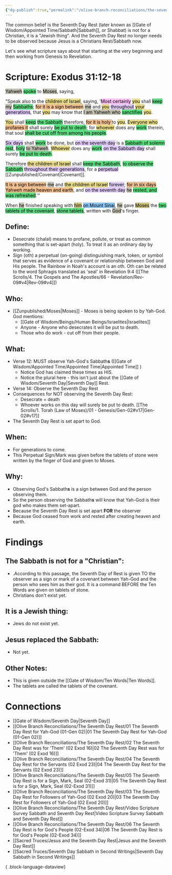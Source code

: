 ```yaml
---
{"dg-publish":true,"permalink":"/olive-branch-reconciliations/the-seventh-day-rest/05-the-seventh-day-rest-is-for-a-sign-mark-seal-02-exod-31/","tags":["#OliveBranch","SeventhDayRest","Sabbath"]}
---
```


The common belief is the Seventh Day Rest (later known as [[Gate of Wisdom/Appointed Time/Sabbath\|Sabbath]], or Shabbat) is not for a Christian, it is a "Jewish thing". And the Seventh Day Rest no longer needs to be observed because Jesus is a Christians Rest/Sabbath now. 

Let's see what scripture says about that starting at the very beginning and then working from Genesis to Revelation. 
# Scripture: Exodus 31:12-18

<mark style="background: #A4A089A6;">Yahweh</mark> <mark style="background: #04CD3EA6;">spoke</mark> to <mark style="background: #A4A089A6;">Moses</mark>, saying, 

"Speak also to the <mark style="background: #E0CC4BA6;">children of Israel</mark>, saying, '<mark style="background: #FF9EF6A6;">Most certainly</mark> <mark style="background: #E0CC4BA6;">you</mark> shall <mark style="background: #04CD3EA6;">keep</mark> <mark style="background: #A4A089A6;">my</mark> <mark style="background: #04CD3EA6;">Sabbaths</mark>; <mark style="background: #EB9E57A6;">for it is a sign between</mark> <mark style="background: #A4A089A6;">me</mark> and <mark style="background: #E0CC4BA6;">you</mark> <mark style="background: #D2B3FFA6;">throughout</mark> <mark style="background: #E0CC4BA6;">your</mark> <mark style="background: #D2B3FFA6;">generations</mark>, that <mark style="background: #E0CC4BA6;">you</mark> may know that <mark style="background: #A4A089A6;">I am Yahweh who</mark> <mark style="background: #04CD3EA6;">sanctifies</mark> <mark style="background: #E0CC4BA6;">you</mark>. 

<mark style="background: #E0CC4BA6;">You</mark> shall <mark style="background: #04CD3EA6;">keep</mark> <mark style="background: #04CD3EA6;">the Sabbath</mark> therefore, <mark style="background: #EB9E57A6;">for it is holy </mark>to <mark style="background: #E0CC4BA6;">you</mark>. <mark style="background: #E0CC4BA6;">Everyone who</mark> <mark style="background: #EB9E57A6;">profanes it</mark> shall surely <mark style="background: #04CD3EA6;">be put to death</mark>; for <mark style="background: #E0CC4BA6;">whoever</mark> does any <mark style="background: #04CD3EA6;">work</mark> therein, that soul <mark style="background: #04CD3EA6;">shall be cut off from among his people</mark>. 

<mark style="background: #D2B3FFA6;">Six days</mark> shall <mark style="background: #04CD3EA6;">work</mark> be done, but <mark style="background: #D2B3FFA6;">on the seventh day</mark> is a <mark style="background: #04CD3EA6;">Sabbath of solemn rest</mark>, <mark style="background: #04CD3EA6;">holy</mark> <mark style="background: #A4A089A6;">to Yahweh</mark>. <mark style="background: #E0CC4BA6;">Whoever</mark> does any <mark style="background: #04CD3EA6;">work</mark> <mark style="background: #D2B3FFA6;">on the Sabbath day</mark> shall surely <mark style="background: #04CD3EA6;">be put to death</mark>. 

Therefore <mark style="background: #E0CC4BA6;">the children of Israel</mark> shall <mark style="background: #04CD3EA6;">keep the Sabbath</mark>, <mark style="background: #04CD3EA6;">to observe the Sabbath</mark> <mark style="background: #D2B3FFA6;">throughout their generations</mark>, for a <mark style="background: #D2B3FFA6;">perpetual</mark> [[Zunpublished/Covenant\|Covenant]]. 

<mark style="background: #EB9E57A6;">It is a sign between</mark> <mark style="background: #A4A089A6;">me</mark> and <mark style="background: #E0CC4BA6;">the children of Israel</mark> <mark style="background: #D2B3FFA6;">forever</mark>; <mark style="background: #EB9E57A6;">for in six days Yahweh made heaven and earth</mark>, and <mark style="background: #D2B3FFA6;">on the seventh day</mark> <mark style="background: #A4A089A6;">he</mark> <mark style="background: #04CD3EA6;">rested, and was refreshed</mark>.'" 

When <mark style="background: #A4A089A6;">he</mark> finished speaking with <mark style="background: #B2A23AA6;">him</mark> <mark style="background: #4DA6EDA6;">on Mount Sinai</mark>, <mark style="background: #A4A089A6;">he</mark> gave <mark style="background: #B2A23AA6;">Moses</mark> the <mark style="background: #04CD3EA6;">two tablets of the covenant</mark>, <mark style="background: #04CD3EA6;">stone tablets</mark>, written with <mark style="background: #A4A089A6;">God</mark>'s finger.

## **Define**: 
- Desecrate (chalal) means to profane, pollute, or treat as common something that is set-apart (holy). To treat it as an ordinary day by working.
- Sign (oth) a perpetual (on-going) distinguishing mark, token, or symbol that serves as evidence of a covenant or relationship between God and His people. The Rainbow in Noah's account is an oth. Oth can be related to the word Sphragis translated as 'seal' in Revelation 9:4 ([[The Scrolls/4. The Gospels and The Apostles/66 - Revelation/Rev-09#v4\|Rev-09#v4]])

## **Who**:
- [[Zunpublished/Moses\|Moses]] - Moses is being spoken to by Yah-God. God mentions:
	- [[Gate of Wisdom/Beings/Human Beings/Israelites\|Israelites]]
	- Anyone - Anyone who desecrates it will be put to death.
	- Those who do work - cut off from their people.

## **What**: 
- Verse 12: MUST observe Yah-God's Sabbath**s** ([[Gate of Wisdom/Appointed Time/Appointed Time\|Appointed Time]] )
	- Notice God has claimed these times as HIS.
	- Notice the plural here - this isn't just about the [[Gate of Wisdom/Seventh Day\|Seventh Day]] Rest. 
- Verse 14: Observe the Seventh Day Rest
- Consequences for NOT observing the Seventh Day Rest:
	- Desecrate = death
	- Whoever works on this day will surely be put to death. [[The Scrolls/1. Torah (Law of Moses)/01 - Genesis/Gen-02#v17\|Gen-02#v17]]
- The Seventh Day Rest is set apart to God.
## **When**:
- For generations to come.
- This Perpetual Sign/Mark was given before the tablets of stone were written by the finger of God and given to Moses.

## **Why**: 
- Observing God's Sabbath**s** is a sign between God and the person observing them.
- So the person observing the Sabbath**s** will know that Yah-God is their god who makes them set-apart.
- Because the Seventh Day Rest is set apart **FOR** the observer
- Because God ceased from work and rested after creating heaven and earth. 

# Findings

## The Sabbath is not for a "Christian":
- .According to this passage, the Seventh Day of Rest is given TO the observer as a sign or mark of a covenant between Yah-God and the person who sees him as their god. It is a command BEFORE the Ten Words are given on tablets of stone. 
- Christians don't exist yet. 
## It is a Jewish thing: 
-  Jews do not exist yet.
## Jesus replaced the Sabbath:
- Not yet. 

## Other Notes:
- This is given outside the [[Gate of Wisdom/Ten Words\|Ten Words]].
- The tablets are called the tablets of the covenant.
# Connections

- [[Gate of Wisdom/Seventh Day\|Seventh Day]]
- [[Olive Branch Reconciliations/The Seventh Day Rest/01 The Seventh Day Rest for Yah-God (01-Gen 02)\|01 The Seventh Day Rest for Yah-God (01-Gen 02)]]
- [[Olive Branch Reconciliations/The Seventh Day Rest/02 The Seventh Day Rest was for 'Them' (02 Exod 16)\|02 The Seventh Day Rest was for 'Them' (02 Exod 16)]]
- [[Olive Branch Reconciliations/The Seventh Day Rest/04 The Seventh Day Rest for the Servants (02 Exod 23)\|04 The Seventh Day Rest for the Servants (02 Exod 23)]]
- [[Olive Branch Reconciliations/The Seventh Day Rest/05 The Seventh Day Rest is for a Sign, Mark, Seal (02-Exod 31)\|05 The Seventh Day Rest is for a Sign, Mark, Seal (02-Exod 31)]]
- [[Olive Branch Reconciliations/The Seventh Day Rest/03 The Seventh Day Rest for Followers of Yah-God (02 Exod 20)\|03 The Seventh Day Rest for Followers of Yah-God (02 Exod 20)]]
- [[Olive Branch Reconciliations/The Seventh Day Rest/Video Scripture Survey Sabbath and Seventh Day Rest\|Video Scripture Survey Sabbath and Seventh Day Rest]]
- [[Olive Branch Reconciliations/The Seventh Day Rest/06 The Seventh Day Rest is for God's People (02-Exod 34)\|06 The Seventh Day Rest is for God's People (02-Exod 34)]]
- [[Sacred Truces/Jesus and the Seventh Day Rest\|Jesus and the Seventh Day Rest]]
- [[Sacred Truces/Seventh Day Sabbath in Second Writings\|Seventh Day Sabbath in Second Writings]]

{ .block-language-dataview}
